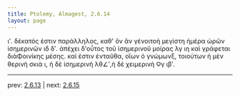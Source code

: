```yaml
---
title: Ptolemy, Almagest, 2.6.14
layout: page
---
```


ιʹ. δέκατός ἐστιν παράλληλος, καθ' ὃν ἂν γένοιτοἡ μεγίστη ἡμέρα ὡρῶν ἰσημερινῶν ιδ δʹ. ἀπέχει δ'οὗτος τοῦ ἰσημερινοῦ μοίρας λγ ιη καὶ γράφεται διὰΦοινίκης μέσης. καί ἐστιν ἐνταῦθα, οἵων ὁ γνώμωνξ, τοιούτων ἡ μὲν θερινὴ σκιὰ ι, ἡ δὲ ἰσημερινὴ λθ∠ʹ,ἡ δὲ χειμερινὴ Ϙγ ιβʹ.

---

prev: [2.6.13](../2.6.13/) | next: [2.6.15](../2.6.15/)


